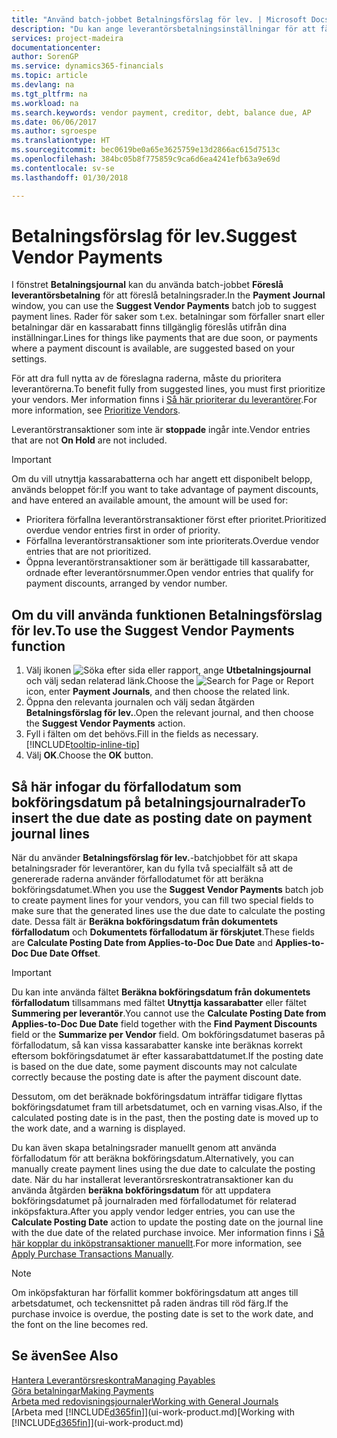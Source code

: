 ```yaml
---
title: "Använd batch-jobbet Betalningsförslag för lev. | Microsoft Docs"
description: "Du kan ange leverantörsbetalningsinställningar för att få förslag till betalningar som förfaller snart eller där en rabatt kan erhållas."
services: project-madeira
documentationcenter: 
author: SorenGP
ms.service: dynamics365-financials
ms.topic: article
ms.devlang: na
ms.tgt_pltfrm: na
ms.workload: na
ms.search.keywords: vendor payment, creditor, debt, balance due, AP
ms.date: 06/06/2017
ms.author: sgroespe
ms.translationtype: HT
ms.sourcegitcommit: bec0619be0a65e3625759e13d2866ac615d7513c
ms.openlocfilehash: 384bc05b8f775859c9ca6d6ea4241efb63a9e69d
ms.contentlocale: sv-se
ms.lasthandoff: 01/30/2018

---
```

# <a name="suggest-vendor-payments"></a><span data-ttu-id="05b33-103">Betalningsförslag för lev.</span><span class="sxs-lookup"><span data-stu-id="05b33-103">Suggest Vendor Payments</span></span>
<span data-ttu-id="05b33-104">I fönstret **Betalningsjournal** kan du använda batch-jobbet **Föreslå leverantörsbetalning** för att föreslå betalningsrader.</span><span class="sxs-lookup"><span data-stu-id="05b33-104">In the **Payment Journal** window, you can use the **Suggest Vendor Payments** batch job to suggest payment lines.</span></span> <span data-ttu-id="05b33-105">Rader för saker som t.ex. betalningar som förfaller snart eller betalningar där en kassarabatt finns tillgänglig föreslås utifrån dina inställningar.</span><span class="sxs-lookup"><span data-stu-id="05b33-105">Lines for things like payments that are due soon, or payments where a payment discount is available, are suggested based on your settings.</span></span>

<span data-ttu-id="05b33-106">För att dra full nytta av de föreslagna raderna, måste du prioritera leverantörerna.</span><span class="sxs-lookup"><span data-stu-id="05b33-106">To benefit fully from suggested lines, you must first prioritize your vendors.</span></span> <span data-ttu-id="05b33-107">Mer information finns i [Så här prioriterar du leverantörer](purchasing-how-prioritize-vendors.md).</span><span class="sxs-lookup"><span data-stu-id="05b33-107">For more information, see [Prioritize Vendors](purchasing-how-prioritize-vendors.md).</span></span>  

<span data-ttu-id="05b33-108">Leverantörstransaktioner som inte är **stoppade** ingår inte.</span><span class="sxs-lookup"><span data-stu-id="05b33-108">Vendor entries that are not **On Hold** are not included.</span></span>  

> [!IMPORTANT]  
>   <span data-ttu-id="05b33-109">Om du vill utnyttja kassarabatterna och har angett ett disponibelt belopp, används beloppet för:</span><span class="sxs-lookup"><span data-stu-id="05b33-109">If you want to take advantage of payment discounts, and have entered an available amount, the amount will be used for:</span></span>  

* <span data-ttu-id="05b33-110">Prioritera förfallna leverantörstransaktioner först efter prioritet.</span><span class="sxs-lookup"><span data-stu-id="05b33-110">Prioritized overdue vendor entries first in order of priority.</span></span>  
* <span data-ttu-id="05b33-111">Förfallna leverantörstransaktioner som inte prioriterats.</span><span class="sxs-lookup"><span data-stu-id="05b33-111">Overdue vendor entries that are not prioritized.</span></span>  
* <span data-ttu-id="05b33-112">Öppna leverantörstransaktioner som är berättigade till kassarabatter, ordnade efter leverantörsnummer.</span><span class="sxs-lookup"><span data-stu-id="05b33-112">Open vendor entries that qualify for payment discounts, arranged by vendor number.</span></span>  

## <a name="to-use-the-suggest-vendor-payments-function"></a><span data-ttu-id="05b33-113">Om du vill använda funktionen Betalningsförslag för lev.</span><span class="sxs-lookup"><span data-stu-id="05b33-113">To use the Suggest Vendor Payments function</span></span>
1. <span data-ttu-id="05b33-114">Välj ikonen ![Söka efter sida eller rapport](media/ui-search/search_small.png "Ikonen Söka efter sida eller rapport"), ange **Utbetalningsjournal** och välj sedan relaterad länk.</span><span class="sxs-lookup"><span data-stu-id="05b33-114">Choose the ![Search for Page or Report](media/ui-search/search_small.png "Search for Page or Report icon") icon, enter **Payment Journals**, and then choose the related link.</span></span>  
2. <span data-ttu-id="05b33-115">Öppna den relevanta journalen och välj sedan åtgärden **Betalningsförslag för lev.**.</span><span class="sxs-lookup"><span data-stu-id="05b33-115">Open the relevant journal, and then choose the **Suggest Vendor Payments** action.</span></span>  
3. <span data-ttu-id="05b33-116">Fyll i fälten om det behövs.</span><span class="sxs-lookup"><span data-stu-id="05b33-116">Fill in the fields as necessary.</span></span> [!INCLUDE[tooltip-inline-tip](includes/tooltip-inline-tip_md.md)]  
4. <span data-ttu-id="05b33-117">Välj **OK**.</span><span class="sxs-lookup"><span data-stu-id="05b33-117">Choose the **OK** button.</span></span>  

## <a name="to-insert-the-due-date-as-posting-date-on-payment-journal-lines"></a><span data-ttu-id="05b33-118">Så här infogar du förfallodatum som bokföringsdatum på betalningsjournalrader</span><span class="sxs-lookup"><span data-stu-id="05b33-118">To insert the due date as posting date on payment journal lines</span></span>
<span data-ttu-id="05b33-119">När du använder **Betalningsförslag för lev.**-batchjobbet för att skapa betalningsrader för leverantörer, kan du fylla två specialfält så att de genererade raderna använder förfallodatumet för att beräkna bokföringsdatumet.</span><span class="sxs-lookup"><span data-stu-id="05b33-119">When you use the **Suggest Vendor Payments** batch job to create payment lines for your vendors, you can fill two special fields to make sure that the generated lines use the due date to calculate the posting date.</span></span> <span data-ttu-id="05b33-120">Dessa fält är **Beräkna bokföringsdatum från dokumentets förfallodatum** och **Dokumentets förfallodatum är förskjutet**.</span><span class="sxs-lookup"><span data-stu-id="05b33-120">These fields are **Calculate Posting Date from Applies-to-Doc Due Date** and **Applies-to-Doc Due Date Offset**.</span></span>  

> [!IMPORTANT]  
>   <span data-ttu-id="05b33-121">Du kan inte använda fältet **Beräkna bokföringsdatum från dokumentets förfallodatum** tillsammans med fältet **Utnyttja kassarabatter** eller fältet **Summering per leverantör**.</span><span class="sxs-lookup"><span data-stu-id="05b33-121">You cannot use the **Calculate Posting Date from Applies-to-Doc Due Date** field together with the **Find Payment Discounts** field or the **Summarize per Vendor** field.</span></span> <span data-ttu-id="05b33-122">Om bokföringsdatumet baseras på förfallodatum, så kan vissa kassarabatter kanske inte beräknas korrekt eftersom bokföringsdatumet är efter kassarabattdatumet.</span><span class="sxs-lookup"><span data-stu-id="05b33-122">If the posting date is based on the due date, some payment discounts may not calculate correctly because the posting date is after the payment discount date.</span></span>  

<span data-ttu-id="05b33-123">Dessutom, om det beräknade bokföringsdatum inträffar tidigare flyttas bokföringsdatumet fram till arbetsdatumet, och en varning visas.</span><span class="sxs-lookup"><span data-stu-id="05b33-123">Also, if the calculated posting date is in the past, then the posting date is moved up to the work date, and a warning is displayed.</span></span>  

<span data-ttu-id="05b33-124">Du kan även skapa betalningsrader manuellt genom att använda förfallodatum för att beräkna bokföringsdatum.</span><span class="sxs-lookup"><span data-stu-id="05b33-124">Alternatively, you can manually create payment lines using the due date to calculate the posting date.</span></span> <span data-ttu-id="05b33-125">När du har installerat leverantörsreskontratransaktioner kan du använda åtgärden **beräkna bokföringsdatum** för att uppdatera bokföringsdatumet på journalraden med förfallodatumet för relaterad inköpsfaktura.</span><span class="sxs-lookup"><span data-stu-id="05b33-125">After you apply vendor ledger entries, you can use the **Calculate Posting Date** action to update the posting date on the journal line with the due date of the related purchase invoice.</span></span> <span data-ttu-id="05b33-126">Mer information finns i [Så här kopplar du inköpstransaktioner manuellt](payables-how-apply-purchase-transactions-manually.md).</span><span class="sxs-lookup"><span data-stu-id="05b33-126">For more information, see [Apply Purchase Transactions Manually](payables-how-apply-purchase-transactions-manually.md).</span></span>  

> [!NOTE]  
>   <span data-ttu-id="05b33-127">Om inköpsfakturan har förfallit kommer bokföringsdatum att anges till arbetsdatumet, och teckensnittet på raden ändras till röd färg.</span><span class="sxs-lookup"><span data-stu-id="05b33-127">If the purchase invoice is overdue, the posting date is set to the work date, and the font on the line becomes red.</span></span>  

## <a name="see-also"></a><span data-ttu-id="05b33-128">Se även</span><span class="sxs-lookup"><span data-stu-id="05b33-128">See Also</span></span>
[<span data-ttu-id="05b33-129">Hantera Leverantörsreskontra</span><span class="sxs-lookup"><span data-stu-id="05b33-129">Managing Payables</span></span>](payables-manage-payables.md)  
[<span data-ttu-id="05b33-130">Göra betalningar</span><span class="sxs-lookup"><span data-stu-id="05b33-130">Making Payments</span></span>](payables-make-payments.md)  
[<span data-ttu-id="05b33-131">Arbeta med redovisningsjournaler</span><span class="sxs-lookup"><span data-stu-id="05b33-131">Working with General Journals</span></span>](ui-work-general-journals.md)  
<span data-ttu-id="05b33-132">[Arbeta med [!INCLUDE[d365fin](includes/d365fin_md.md)]](ui-work-product.md)</span><span class="sxs-lookup"><span data-stu-id="05b33-132">[Working with [!INCLUDE[d365fin](includes/d365fin_md.md)]](ui-work-product.md)</span></span>  

